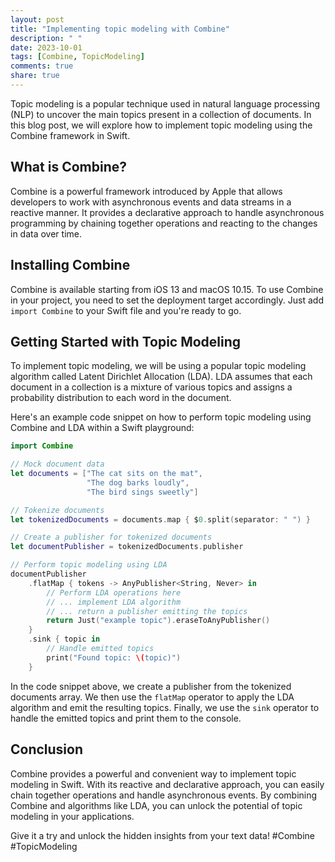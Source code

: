 ```yaml
---
layout: post
title: "Implementing topic modeling with Combine"
description: " "
date: 2023-10-01
tags: [Combine, TopicModeling]
comments: true
share: true
---
```


Topic modeling is a popular technique used in natural language processing (NLP) to uncover the main topics present in a collection of documents. In this blog post, we will explore how to implement topic modeling using the Combine framework in Swift.

## What is Combine?

Combine is a powerful framework introduced by Apple that allows developers to work with asynchronous events and data streams in a reactive manner. It provides a declarative approach to handle asynchronous programming by chaining together operations and reacting to the changes in data over time.

## Installing Combine

Combine is available starting from iOS 13 and macOS 10.15. To use Combine in your project, you need to set the deployment target accordingly. Just add `import Combine` to your Swift file and you're ready to go.

## Getting Started with Topic Modeling

To implement topic modeling, we will be using a popular topic modeling algorithm called Latent Dirichlet Allocation (LDA). LDA assumes that each document in a collection is a mixture of various topics and assigns a probability distribution to each word in the document.

Here's an example code snippet on how to perform topic modeling using Combine and LDA within a Swift playground:

```swift
import Combine

// Mock document data
let documents = ["The cat sits on the mat",
                 "The dog barks loudly",
                 "The bird sings sweetly"]

// Tokenize documents
let tokenizedDocuments = documents.map { $0.split(separator: " ") }

// Create a publisher for tokenized documents
let documentPublisher = tokenizedDocuments.publisher

// Perform topic modeling using LDA
documentPublisher
    .flatMap { tokens -> AnyPublisher<String, Never> in
        // Perform LDA operations here
        // ... implement LDA algorithm
        // ... return a publisher emitting the topics
        return Just("example topic").eraseToAnyPublisher()
    }
    .sink { topic in
        // Handle emitted topics
        print("Found topic: \(topic)")
    }
```

In the code snippet above, we create a publisher from the tokenized documents array. We then use the `flatMap` operator to apply the LDA algorithm and emit the resulting topics. Finally, we use the `sink` operator to handle the emitted topics and print them to the console.

## Conclusion

Combine provides a powerful and convenient way to implement topic modeling in Swift. With its reactive and declarative approach, you can easily chain together operations and handle asynchronous events. By combining Combine and algorithms like LDA, you can unlock the potential of topic modeling in your applications.

Give it a try and unlock the hidden insights from your text data! #Combine #TopicModeling